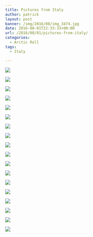 ```yaml
---
title: Pictures from Italy
author: patrick
layout: post
banner: /img/2016/08/img_3474.jpg
date: 2016-08-01T22:33:33+00:00
url: /2016/08/01/pictures-from-italy/
categories:
  - Arctic Roll
tags:
  - Italy

---
```


![](/img/2016/08/img_3471.jpg)

![](/img/2016/08/img_3467.jpg)

![](/img/2016/08/img_3461.jpg)

![](/img/2016/08/img_3463.jpg)

![](/img/2016/08/img_3464.jpg)

![](/img/2016/08/img_3460.jpg)

![](/img/2016/08/img_3466.jpg)

![](/img/2016/08/img_3462.jpg)

![](/img/2016/08/img_3468.jpg)

![](/img/2016/08/img_3459.jpg)

![](/img/2016/08/img_3465.jpg)

![](/img/2016/08/img_3457.jpg)

![](/img/2016/08/img_3469.jpg)

![](/img/2016/08/img_3470.jpg)

![](/img/2016/08/img_3472.jpg)

![](/img/2016/08/img_3473.jpg)

![](/img/2016/08/img_3474.jpg)

![](/img/2016/08/img_3458.jpg)

